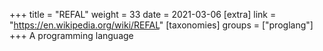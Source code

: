 +++
title = "REFAL"
weight = 33
date = 2021-03-06
[extra]
link = "https://en.wikipedia.org/wiki/REFAL"
[taxonomies]
groups = ["proglang"]
+++
A programming language

